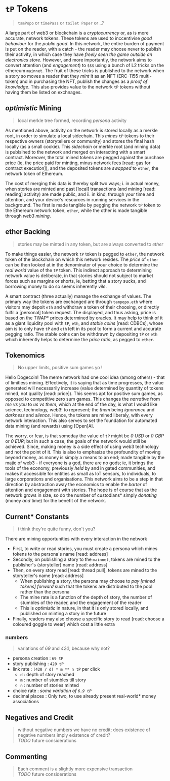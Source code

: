 # `tP` Tokens
> `tamPopo` or `timePass` or `toilet Paper` or ..?

A large part of web3 or blockchain is a *cryptocurrency* or, as is more accurate, network tokens. These tokens are used to inccentivise *good behaviour* for the *public good*. In this network, the entire burden of payment is put on the reader, with a catch - the reader may choose never to publish their activity, in which case they have *freely seen the game outside an electronics store*. However, and more importantly, the network aims to convert attention (and *engagement*) to `$$$` using a bunch of L2 tricks on the ethereum `mainnet`. The fruit of these tricks is published to the network when a story so moves a reader that they *mint* it as an NFT (ERC-1155 multi-token) and in purchasing the NFT, publish the changes as a *proof of knowledge*. This also provides value to the network `tP` tokens without having them be listed on exchnages.


## *optimistic* Mining
> local merkle tree formed, recording *persona* activity

As mentioned above, activity on the network is stored locally as a merkle root, in order to simulate a local sidechain. This *mines* `tP` tokens to their respective owners (storytellers or community) and stores the final hash locally (as a small cookie). This *sidechain* or merkle root (and mining data) is publsihed to the network and merged on interacting with a smart contract. Moreover, the total mined tokens are pegged against the purchase price (ie, the price paid for minting, minus network fees [read: gas for contract execution]), and the deposited tokens are *swapped* to `ether`, the network token of Ethereum.

The cost of merging this data is thereby split two ways; i. in actual money, when stories are minted and past [local] transactions (and mining [read: reading] activity) are made public, and ii. in kind, through your time and attention, and your device's resources in running services in the background. The first is made tangible by pegging the network `tP` token to the Ethereum network token, `ether`, while the other is made tangible through *web3 mining*.


## ether Backing
> stories may be minted in any token, but are always converted to *ether*

To make things easier, the network `tP` token is pegged to `ether`, the network token of the blockchain on which this network resides. The *price* of `ether` can be then looked at in the denominator of your choice to determine the *real world* value of the `tP` token. This indirect approach to determining network value is deliberate, in that stories should not subject to market forces such as margins or shorts, ie, betting that a story sucks, and borrowing money to do so seems inherently *vile*.

A smart contract (three actually) manage the exchange of values. The primary way the tokens are exchanged are through `tampopo.eth` where visitors may depoit `eth` and withdraw a token of their choosing, or directly fulfil a [personal] token request. The displayed, and thus asking, price is based on the TWAP* prices determined by oracles. It may help to think of it as a giant liquidity pool with `tP`, `eth`, and *stable coins* [read: CDBCs], whose aim is to only have `tP` and `eth` left in its pool to form a current and accurate pegging ratio. The stable coins can be withdrawn by depositing `tP` or `eth` which inherently helps to determine the *price ratio*, as pegged to `ether`.

## Tokenomics
> No upper limits, positive sum games yo !

Hello Dogecoin! The meme network had one cool idea (among others) - that of limitless mining. Effectively, it is saying that as time progresses, the value generated will necessarily increase (value determined by quantity of tokens mined, not quality [read: price]). This seems apt for positive sum games, as opposed to competitive zero sum games. This changes the *narrative* from *me vs you* to *us vs them*, which at the end of the day, is what I would like science, technology, web3! to represent; the *them* being *ignorance* and *darkness* and *silence*. Hence, the tokens are mined liberaly, with every network interaction. This also serves to set the foundation for automated data mining (and rewards) using [Open]AI.

The worry, or fear, is that someday the value of `tP` might be *0 USD* or *0 GBP* or *0 EUR*; but in such a case, the goals of the network would still be achieved. Since, making money is a side effect of using web3 technology and not the point of it. This is also to emphasize the profoundity of moving beyond money, as money is simply a means to an end; made tangible by the majic of web3 - if everyone is a god, there are no gods; ie, it brings the tools of the economy, previously *held* by and in gated communities, and makes it accessible for entities as small as IoT sensors, to individuals, to large corporations and organisations. This network aims to be a step in that direction by abstraction away the economics to enable the *barter* of attention and engagement with stories. The hope is of course that as the network grows in size, so do the number of custodians* simply *donating* (money *and* time) for the benefit of the network.


## Current* Constants
> i think they're quite funny, don't you?

There are mining opportunities with every interaction in the network
- First, to write or read stories, you must create a persona which mines tokens to the persona's name [read: address]
- Secondly, on publishing a story to the `mainnet`, tokens are mined to the publisher's (storyteller) name [read: address]
- Then, on every story read [read: thread pull], tokens are mined to the storyteller's name [read: address]
  - When publishing a story, the persona may choose to *pay [mined tokens] forward* such that the tokens are distributed to the pool rather than the persona
  - The mine rate is a function of the depth of story, the number of stumbles of the reader, and the engagement of the reader
  - This is *optimistic* in nature, in that it is only stored locally, and published on minting a story in the future
- Finally, readers may also choose a specific story to read [read: choose a coloured goggle to wear] which cost a little extra

### numbers
> variations of *69* and *420*, because why not?

- persona creation : `69 tP`
- story publishing : `420 tP`
- link rate : `(420 / d) * m ** n tP` per click
  - `d` : depth of story reached
  - `m` : number of stumbles till story
  - `n` : number of stories minted
- choice rate : *some variation of `6.9 tP`*
- decimal places : Only two, to use already present real-world* money associations


## Negatives and Credit
> without negative numbers we have no credit; does existence of negative numbers imply existence of credit? \
> _TODO_ future considerations


## Commenting
> Each comment is a slightly more expensive transaction \
> _TODO_ future considerations